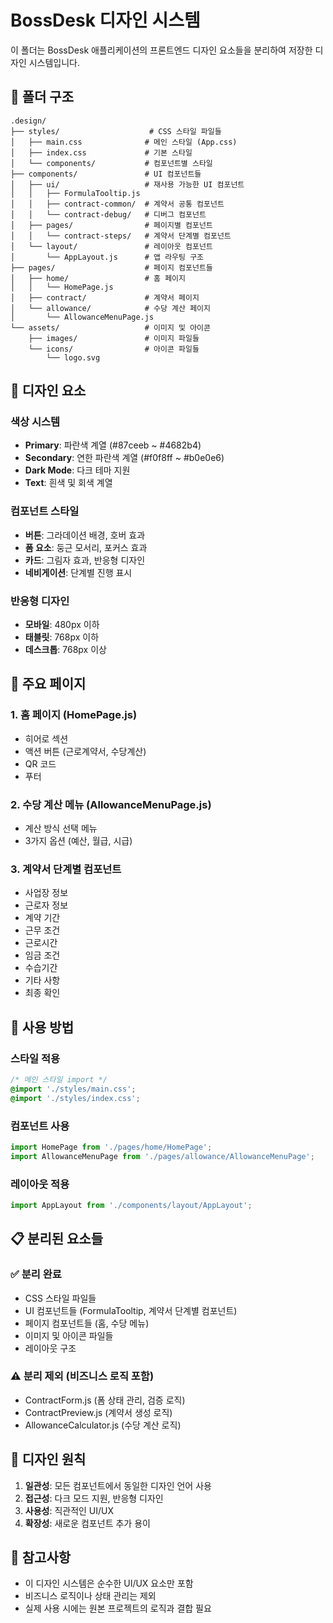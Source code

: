 # BossDesk 디자인 시스템

이 폴더는 BossDesk 애플리케이션의 프론트엔드 디자인 요소들을 분리하여 저장한 디자인 시스템입니다.

## 📁 폴더 구조

```
.design/
├── styles/                    # CSS 스타일 파일들
│   ├── main.css              # 메인 스타일 (App.css)
│   ├── index.css             # 기본 스타일
│   └── components/           # 컴포넌트별 스타일
├── components/               # UI 컴포넌트들
│   ├── ui/                   # 재사용 가능한 UI 컴포넌트
│   │   ├── FormulaTooltip.js
│   │   ├── contract-common/  # 계약서 공통 컴포넌트
│   │   └── contract-debug/   # 디버그 컴포넌트
│   ├── pages/                # 페이지별 컴포넌트
│   │   └── contract-steps/   # 계약서 단계별 컴포넌트
│   └── layout/               # 레이아웃 컴포넌트
│       └── AppLayout.js      # 앱 라우팅 구조
├── pages/                    # 페이지 컴포넌트들
│   ├── home/                 # 홈 페이지
│   │   └── HomePage.js
│   ├── contract/             # 계약서 페이지
│   └── allowance/            # 수당 계산 페이지
│       └── AllowanceMenuPage.js
└── assets/                   # 이미지 및 아이콘
    ├── images/               # 이미지 파일들
    └── icons/                # 아이콘 파일들
        └── logo.svg
```

## 🎨 디자인 요소

### 색상 시스템
- **Primary**: 파란색 계열 (#87ceeb ~ #4682b4)
- **Secondary**: 연한 파란색 계열 (#f0f8ff ~ #b0e0e6)
- **Dark Mode**: 다크 테마 지원
- **Text**: 흰색 및 회색 계열

### 컴포넌트 스타일
- **버튼**: 그라데이션 배경, 호버 효과
- **폼 요소**: 둥근 모서리, 포커스 효과
- **카드**: 그림자 효과, 반응형 디자인
- **네비게이션**: 단계별 진행 표시

### 반응형 디자인
- **모바일**: 480px 이하
- **태블릿**: 768px 이하
- **데스크톱**: 768px 이상

## 📱 주요 페이지

### 1. 홈 페이지 (HomePage.js)
- 히어로 섹션
- 액션 버튼 (근로계약서, 수당계산)
- QR 코드
- 푸터

### 2. 수당 계산 메뉴 (AllowanceMenuPage.js)
- 계산 방식 선택 메뉴
- 3가지 옵션 (예산, 월급, 시급)

### 3. 계약서 단계별 컴포넌트
- 사업장 정보
- 근로자 정보
- 계약 기간
- 근무 조건
- 근로시간
- 임금 조건
- 수습기간
- 기타 사항
- 최종 확인

## 🔧 사용 방법

### 스타일 적용
```css
/* 메인 스타일 import */
@import './styles/main.css';
@import './styles/index.css';
```

### 컴포넌트 사용
```jsx
import HomePage from './pages/home/HomePage';
import AllowanceMenuPage from './pages/allowance/AllowanceMenuPage';
```

### 레이아웃 적용
```jsx
import AppLayout from './components/layout/AppLayout';
```

## 📋 분리된 요소들

### ✅ 분리 완료
- CSS 스타일 파일들
- UI 컴포넌트들 (FormulaTooltip, 계약서 단계별 컴포넌트)
- 페이지 컴포넌트들 (홈, 수당 메뉴)
- 이미지 및 아이콘 파일들
- 레이아웃 구조

### ⚠️ 분리 제외 (비즈니스 로직 포함)
- ContractForm.js (폼 상태 관리, 검증 로직)
- ContractPreview.js (계약서 생성 로직)
- AllowanceCalculator.js (수당 계산 로직)

## 🎯 디자인 원칙

1. **일관성**: 모든 컴포넌트에서 동일한 디자인 언어 사용
2. **접근성**: 다크 모드 지원, 반응형 디자인
3. **사용성**: 직관적인 UI/UX
4. **확장성**: 새로운 컴포넌트 추가 용이

## 📝 참고사항

- 이 디자인 시스템은 순수한 UI/UX 요소만 포함
- 비즈니스 로직이나 상태 관리는 제외
- 실제 사용 시에는 원본 프로젝트의 로직과 결합 필요 